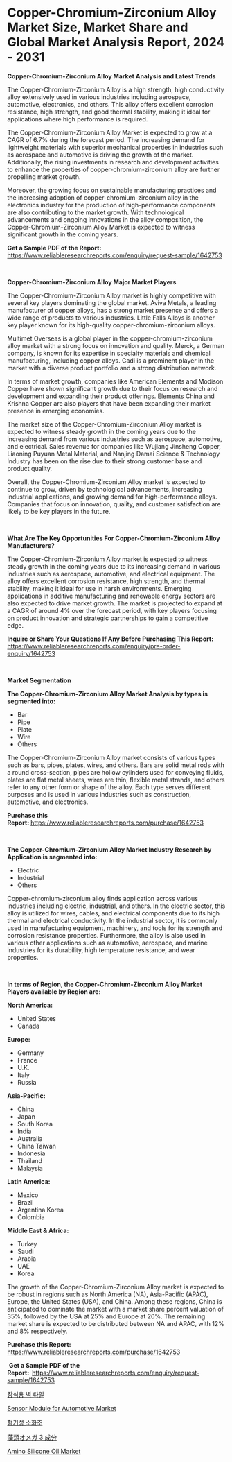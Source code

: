 <p><h1>Copper-Chromium-Zirconium Alloy Market Size, Market Share and Global Market Analysis Report, 2024 - 2031</h1></p><p><strong>Copper-Chromium-Zirconium Alloy Market Analysis and Latest Trends</strong></p>
<p><p>The Copper-Chromium-Zirconium Alloy is a high strength, high conductivity alloy extensively used in various industries including aerospace, automotive, electronics, and others. This alloy offers excellent corrosion resistance, high strength, and good thermal stability, making it ideal for applications where high performance is required.</p><p>The Copper-Chromium-Zirconium Alloy Market is expected to grow at a CAGR of 6.7% during the forecast period. The increasing demand for lightweight materials with superior mechanical properties in industries such as aerospace and automotive is driving the growth of the market. Additionally, the rising investments in research and development activities to enhance the properties of copper-chromium-zirconium alloy are further propelling market growth.</p><p>Moreover, the growing focus on sustainable manufacturing practices and the increasing adoption of copper-chromium-zirconium alloy in the electronics industry for the production of high-performance components are also contributing to the market growth. With technological advancements and ongoing innovations in the alloy composition, the Copper-Chromium-Zirconium Alloy Market is expected to witness significant growth in the coming years.</p></p>
<p><strong>Get a Sample PDF of the Report:&nbsp;</strong> <a href="https://www.reliableresearchreports.com/enquiry/request-sample/1642753">https://www.reliableresearchreports.com/enquiry/request-sample/1642753</a></p>
<p>&nbsp;</p>
<p><strong>Copper-Chromium-Zirconium Alloy Major Market Players</strong></p>
<p><p>The Copper-Chromium-Zirconium Alloy market is highly competitive with several key players dominating the global market. Aviva Metals, a leading manufacturer of copper alloys, has a strong market presence and offers a wide range of products to various industries. Little Falls Alloys is another key player known for its high-quality copper-chromium-zirconium alloys.</p><p>Multimet Overseas is a global player in the copper-chromium-zirconium alloy market with a strong focus on innovation and quality. Merck, a German company, is known for its expertise in specialty materials and chemical manufacturing, including copper alloys. Cadi is a prominent player in the market with a diverse product portfolio and a strong distribution network.</p><p>In terms of market growth, companies like American Elements and Modison Copper have shown significant growth due to their focus on research and development and expanding their product offerings. Elements China and Krishna Copper are also players that have been expanding their market presence in emerging economies.</p><p>The market size of the Copper-Chromium-Zirconium Alloy market is expected to witness steady growth in the coming years due to the increasing demand from various industries such as aerospace, automotive, and electrical. Sales revenue for companies like Wujiang Jinsheng Copper, Liaoning Puyuan Metal Material, and Nanjing Damai Science & Technology Industry has been on the rise due to their strong customer base and product quality.</p><p>Overall, the Copper-Chromium-Zirconium Alloy market is expected to continue to grow, driven by technological advancements, increasing industrial applications, and growing demand for high-performance alloys. Companies that focus on innovation, quality, and customer satisfaction are likely to be key players in the future.</p></p>
<p>&nbsp;</p>
<p><strong>What Are The Key Opportunities For Copper-Chromium-Zirconium Alloy Manufacturers?</strong></p>
<p><p>The Copper-Chromium-Zirconium Alloy market is expected to witness steady growth in the coming years due to its increasing demand in various industries such as aerospace, automotive, and electrical equipment. The alloy offers excellent corrosion resistance, high strength, and thermal stability, making it ideal for use in harsh environments. Emerging applications in additive manufacturing and renewable energy sectors are also expected to drive market growth. The market is projected to expand at a CAGR of around 4% over the forecast period, with key players focusing on product innovation and strategic partnerships to gain a competitive edge.</p></p>
<p><strong>Inquire or Share Your Questions If Any Before Purchasing This Report:</strong> <a href="https://www.reliableresearchreports.com/enquiry/pre-order-enquiry/1642753">https://www.reliableresearchreports.com/enquiry/pre-order-enquiry/1642753</a></p>
<p>&nbsp;</p>
<p><strong>Market Segmentation</strong></p>
<p><strong>The Copper-Chromium-Zirconium Alloy Market Analysis by types is segmented into:</strong></p>
<p><ul><li>Bar</li><li>Pipe</li><li>Plate</li><li>Wire</li><li>Others</li></ul></p>
<p><p>The Copper-Chromium-Zirconium Alloy market consists of various types such as bars, pipes, plates, wires, and others. Bars are solid metal rods with a round cross-section, pipes are hollow cylinders used for conveying fluids, plates are flat metal sheets, wires are thin, flexible metal strands, and others refer to any other form or shape of the alloy. Each type serves different purposes and is used in various industries such as construction, automotive, and electronics.</p></p>
<p><strong>Purchase this Report:&nbsp;</strong><a href="https://www.reliableresearchreports.com/purchase/1642753">https://www.reliableresearchreports.com/purchase/1642753</a></p>
<p>&nbsp;</p>
<p><strong>The Copper-Chromium-Zirconium Alloy Market Industry Research by Application is segmented into:</strong></p>
<p><ul><li>Electric</li><li>Industrial</li><li>Others</li></ul></p>
<p><p>Copper-chromium-zirconium alloy finds application across various industries including electric, industrial, and others. In the electric sector, this alloy is utilized for wires, cables, and electrical components due to its high thermal and electrical conductivity. In the industrial sector, it is commonly used in manufacturing equipment, machinery, and tools for its strength and corrosion resistance properties. Furthermore, the alloy is also used in various other applications such as automotive, aerospace, and marine industries for its durability, high temperature resistance, and wear properties.</p></p>
<p>&nbsp;</p>
<p><strong>In terms of Region, the Copper-Chromium-Zirconium Alloy Market Players available by Region are:</strong></p>
<p>
    <p> <strong> North America: </strong>
        <ul>
            <li>United States</li>
            <li>Canada</li>
        </ul>
        </p> 
    <p> <strong> Europe: </strong>
        <ul>
            <li>Germany</li>
            <li>France</li>
            <li>U.K.</li>
            <li>Italy</li>
            <li>Russia</li>
        </ul>
        </p> 
    <p> <strong> Asia-Pacific: </strong>
        <ul>
            <li>China</li>
            <li>Japan</li>
            <li>South Korea</li>
            <li>India</li>
            <li>Australia</li>
            <li>China Taiwan</li>
            <li>Indonesia</li>
            <li>Thailand</li>
            <li>Malaysia</li>
        </ul>
        </p> 
    <p> <strong> Latin America: </strong>
        <ul>
            <li>Mexico</li>
            <li>Brazil</li>
            <li>Argentina Korea</li>
            <li>Colombia</li>
        </ul>
        </p> 
    <p> <strong> Middle East & Africa: </strong>
        <ul>
            <li>Turkey</li>
            <li>Saudi</li>
            <li>Arabia</li>
            <li>UAE</li>
            <li>Korea</li>
        </ul>
    </p>
    </p>
<p><p>The growth of the Copper-Chromium-Zirconium Alloy market is expected to be robust in regions such as North America (NA), Asia-Pacific (APAC), Europe, the United States (USA), and China. Among these regions, China is anticipated to dominate the market with a market share percent valuation of 35%, followed by the USA at 25% and Europe at 20%. The remaining market share is expected to be distributed between NA and APAC, with 12% and 8% respectively.</p></p>
<p><strong>Purchase this Report: </strong><a href="https://www.reliableresearchreports.com/purchase/1642753">https://www.reliableresearchreports.com/purchase/1642753</a></p>
<p>&nbsp;<strong>Get a Sample PDF of the Report:&nbsp;&nbsp;</strong><a href="https://www.reliableresearchreports.com/enquiry/request-sample/1642753">https://www.reliableresearchreports.com/enquiry/request-sample/1642753</a></p>
<p><strong></strong></p>
<p><p><a href="https://medium.com/@stephenstevens11/%EC%9E%A5%EC%8B%9D%EB%B2%BD-%ED%83%80%EC%9D%BC-%EC%8B%9C%EC%9E%A5-%EC%8B%9C%EC%9E%A5-%EC%A0%90%EC%9C%A0%EC%9C%A8-%EC%8B%9C%EC%9E%A5-%EB%8F%99%ED%96%A5-%EB%B0%8F-%EB%AF%B8%EB%9E%98-%EC%84%B1%EC%9E%A5-%ED%83%90%EC%83%89-c5d492c22e22">장식용 벽 타일</a></p><p><a href="https://meowing-canidae-761.notion.site/Sensor-Module-for-Automotive-Market-Growth-Market-Trends-COVID-19-Impact-and-Forecasts-for-period-9964a771c8f94f27a9f0d45defae4580">Sensor Module for Automotive Market</a></p><p><a href="https://medium.com/@stephenstevens11/%EC%9C%A0%EC%82%B0%EC%86%8C-%EA%B0%80%EC%8A%A4-%EB%B0%9C%ED%9A%A8%EA%B8%B0-%EC%8B%9C%EC%9E%A5-%EA%B7%9C%EB%AA%A8%EB%8A%94-%EA%B8%80%EB%A1%9C%EB%B2%8C-%EC%82%B0%EC%97%85%EC%97%90%EC%84%9C-%EC%B5%9C%EC%83%81%EC%9D%98-%EB%A7%88%EC%BC%80%ED%8C%85-%EC%B1%84%EB%84%90%EC%9D%84-%EB%82%98%ED%83%80%EB%83%85%EB%8B%88%EB%8B%A4-0c28b563fc74">혐기성 소화조</a></p><p><a href="https://medium.com/@yvettelesch/%E3%82%A2%E3%83%AB%E3%82%B2-%E3%82%AA%E3%83%A1%E3%82%AC3%E6%88%90%E5%88%86%E5%B8%82%E5%A0%B4%E3%81%AE%E3%82%A4%E3%83%B3%E3%82%B5%E3%82%A4%E3%83%88-%E5%B8%82%E5%A0%B4%E5%8B%95%E5%90%91-%E6%88%90%E9%95%B7-2024%E5%B9%B4%E3%81%8B%E3%82%892031%E5%B9%B4%E3%81%BE%E3%81%A7%E3%81%AE%E4%BA%88%E6%B8%AC-a8c20fe88df1">藻類オメガ 3 成分</a></p><p><a href="https://view.publitas.com/reportprime-1/amino-silicone-oil-market-research-report-the-key-to-successful-business-strategy-forecasted-for-period-from-2024-2031/">Amino Silicone Oil Market</a></p></p>